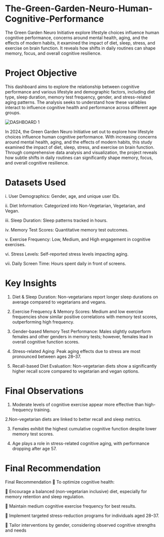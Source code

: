 # The-Green-Garden-Neuro-Human-Cognitive-Performance
The Green Garden Neuro Initiative explore lifestyle choices influence human cognitive performance, concerns around mental health, aging, and the effects of modern habits, it examined the impact of diet, sleep, stress, and exercise on brain function. It reveals how shifts in daily routines can shape memory, focus, and overall cognitive resilience.

# Project Objective
This dashboard aims to explore the relationship between cognitive performance and various lifestyle and demographic factors, including diet type, sleep duration, memory test frequency, gender, and stress-related aging patterns. The analysis seeks to understand how these variables interact to influence cognitive health and performance across different age groups.

![DASHBOARD 1](https://github.com/user-attachments/assets/8e146305-1766-47a5-9f1b-09b951028e90)

In 2024, the Green Garden Neuro Initiative set out to explore how lifestyle choices influence human cognitive performance. With increasing concerns around mental health, aging, and the effects of modern habits, this study examined the impact of diet, sleep, stress, and exercise on brain function. Through comprehensive data analysis and visualization, the project reveals how subtle shifts in daily routines can significantly shape memory, focus, and overall cognitive resilience.

# Datasets Used
i.	User Demographics: Gender, age, and unique user IDs.

ii.	Diet Information: Categorized into Non-Vegetarian, Vegetarian, and Vegan.

iii.	Sleep Duration: Sleep patterns tracked in hours.

iv.	Memory Test Scores: Quantitative memory test outcomes.

v.	Exercise Frequency: Low, Medium, and High engagement in cognitive exercises.

vi.	Stress Levels: Self-reported stress levels impacting aging.

vii.	Daily Screen Time: Hours spent daily in front of screens.

# Key Insights
1. Diet & Sleep Duration: Non-vegetarians report longer sleep durations on average compared to vegetarians and vegans.

2. Exercise Frequency & Memory Scores: Medium and low exercise frequencies show similar positive correlations with memory test scores, outperforming high frequency.

3. Gender-based Memory Test Performance: Males slightly outperform females and other genders in memory tests; however, females lead in overall cognitive function scores.

4. Stress-related Aging: Peak aging effects due to stress are most pronounced between ages 28–37.

5. Recall-based Diet Evaluation: Non-vegetarian diets show a significantly higher recall score compared to vegetarian and vegan options.

# Final Observations
1. Moderate levels of cognitive exercise appear more effective than high-frequency training.

2.Non-vegetarian diets are linked to better recall and sleep metrics.

3. Females exhibit the highest cumulative cognitive function despite lower memory test scores.

4. Age plays a role in stress-related cognitive aging, with performance dropping after age 57.

# Final Recommendation
Final Recommendation
	To optimize cognitive health:

	Encourage a balanced (non-vegetarian inclusive) diet, especially for memory retention and sleep regulation.

	Maintain medium cognitive exercise frequency for best results.

	Implement targeted stress-reduction programs for individuals aged 28–37.

	Tailor interventions by gender, considering observed cognitive strengths and needs
